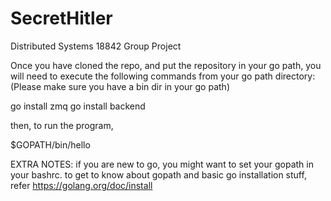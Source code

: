 # SecretHitler
Distributed Systems 18842 Group Project

Once you have cloned the repo, and put the repository in your go path, you will
need to execute the following commands from your go path directory:
(Please make sure you have a bin dir in your go path)

go install zmq
go install backend

then, to run the program,

$GOPATH/bin/hello

EXTRA NOTES:
if you are new to go, you might want to set your gopath in your bashrc. to get
to know about gopath and basic go installation stuff, refer
https://golang.org/doc/install
